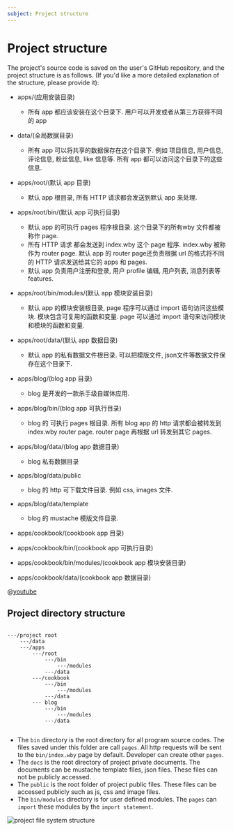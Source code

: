 ```yaml
---
subject: Project structure
---
```

# Project structure

The project's source code is saved on the user's GitHub repository, and the project structure is as follows. (If you'd like a more detailed explanation of the structure, please provide it):

- apps/(应用安装目录)
  - 所有 app 都应该安装在这个目录下. 用户可以开发或者从第三方获得不同的 app
- data/(全局数据目录)
  - 所有 app 可以将共享的数据保存在这个目录下. 例如 项目信息, 用户信息, 评论信息, 粉丝信息, like 信息等. 所有 app 都可以访问这个目录下的这些信息.

- apps/root/(默认 app 目录)
  - 默认 app 根目录, 所有 HTTP 请求都会发送到默认 app 来处理.

- apps/root/bin/(默认 app 可执行目录)
  - 默认 app 的可执行 pages 程序根目录. 这个目录下的所有wby 文件都被称作 page.
  - 所有 HTTP 请求 都会发送到 index.wby 这个 page 程序. index.wby 被称作为 router page. 默认 app 的 router page还负责根据 url 的格式将不同的 HTTP 请求发送给其它的 apps 和 pages.
  - 默认 app 负责用户注册和登录, 用户 profile 编辑, 用户列表, 消息列表等features.

- apps/root/bin/modules/(默认 app 模块安装目录)
  - 默认 app 的模块安装根目录, page 程序可以通过 import 语句访问这些模块. 模块包含可复用的函数和变量. page 可以通过 import 语句来访问模块和模块的函数和变量.
- apps/root/data/(默认 app 数据目录)
  - 默认 app 的私有数据文件根目录. 可以把模版文件, json文件等数据文件保存在这个目录下.



- apps/blog/(blog app 目录)
  - blog 是开发的一款杀手级自媒体应用.
- apps/blog/bin/(blog app 可执行目录)
  - blog 的 可执行 pages 根目录. 所有 blog app 的 http 请求都会被转发到 index.wby router page. router page 再根据 url 转发到其它 pages.
- apps/blog/data/(blog app 数据目录)
  - blog 私有数据目录
- apps/blog/data/public
  - blog 的 http 可下载文件目录. 例如 css, images 文件.
- apps/blog/data/template
  - blog 的 mustache 模版文件目录.

  

- apps/cookbook/(cookbook app 目录)
- apps/cookbook/bin/(cookbook app 可执行目录)
- apps/cookbook/bin/modules/(cookbook app 模块安装目录)
- apps/cookbook/data/(cookbook app 数据目录)

@[youtube](https://www.youtube.com/watch?v=lKNB3ZeTYiI)

## Project directory structure
```

---/project root
    ---/data
    ---/apps
        ---/root
            ---/bin
                ---/modules
            ---/data
        ---/cookbook
            ---/bin
                ---/modules
            ---/data
        --- blog
            ---/bin
                ---/modules
            ---/data
   
```


- The `bin` directory is the root directory for all program source codes. The files saved under this folder are call `pages`. All http requests will be sent to the `bin/index.wby` page by default. Developer can create other `pages`.
- The `docs` is the root directory of project private documents. The documents can be mustache template files, json files. These files can not be publicly accessed.
- The `public` is the root folder of project public files. These files can be accessed publicly such as js, css and image files.
- The `bin/modules` directory is for user defined modules. The `pages` can `import` these modules by the `import statement`.


![project file system structure](/cookbook/public/images/project_file_structure.png)

